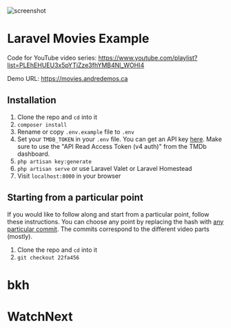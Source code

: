 ![screenshot](https://user-images.githubusercontent.com/4316355/78681326-98bd1480-78ba-11ea-9cd8-3052397a87a7.png)

# Laravel Movies Example

Code for YouTube video series: https://www.youtube.com/playlist?list=PLEhEHUEU3x5pYTjZze3fhYMB4Nl_WOHI4

Demo URL: https://movies.andredemos.ca

## Installation

1. Clone the repo and `cd` into it
1. `composer install`
1. Rename or copy `.env.example` file to `.env`
1. Set your `TMDB_TOKEN` in your `.env` file. You can get an API key [here](https://www.themoviedb.org/documentation/api). Make sure to use the "API Read Access Token (v4 auth)" from the TMDb dashboard.
1. `php artisan key:generate`
1. `php artisan serve` or use Laravel Valet or Laravel Homestead
1. Visit `localhost:8000` in your browser

## Starting from a particular point

If you would like to follow along and start from a particular point, follow these instructions. You can choose any point by replacing the hash with [any particular commit](https://github.com/drehimself/laravel-movies-example/commits/master). The commits correspond to the different video parts (mostly).

1. Clone the repo and `cd` into it
1. `git checkout 22fa456`

# bkh
# WatchNext
